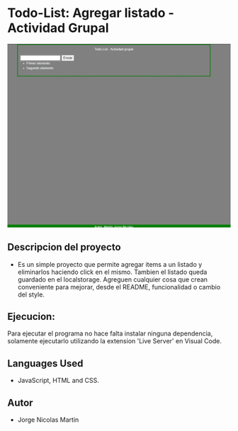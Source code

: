# Todo-List: Agregar listado - Actividad Grupal

![title](assets/img/todo-list.jpg)

## Descripcion del proyecto

- Es un simple proyecto que permite agregar items a un listado y eliminarlos haciendo click en el mismo. Tambien el listado queda guardado en el localstorage. Agreguen cualquier cosa que crean conveniente para mejorar, desde el README, funcionalidad o cambio del style.

## Ejecucion:

Para ejecutar el programa no hace falta instalar ninguna dependencia, solamente ejecutarlo utilizando la extension 'Live Server' en Visual Code.

## Languages ​​Used

- JavaScript, HTML and CSS.

## Autor

- Jorge Nicolas Martin
